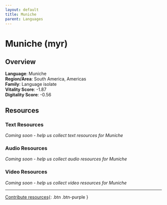 ```yaml
---
layout: default
title: Muniche
parent: Languages
---
```


# Muniche (myr)

## Overview

**Language**: Muniche  
**Region/Area**: South America, Americas  
**Family**: Language isolate  
**Vitality Score**: -1.87  
**Digitality Score**: -0.56  

## Resources

### Text Resources
*Coming soon - help us collect text resources for Muniche*

### Audio Resources
*Coming soon - help us collect audio resources for Muniche*

### Video Resources
*Coming soon - help us collect video resources for Muniche*

---

[Contribute resources](https://fairtrain.github.io/){: .btn .btn-purple }
